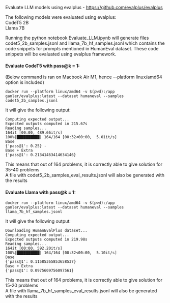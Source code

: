 Evaluate LLM models using evalplus - https://github.com/evalplus/evalplus

The following models were evaluated using evalplus: \
CodeT5 2B \
Llama 7B 

Running the python notebook Evaluate_LLM.ipynb will generate files codet5_2b_samples.jsonl and llama_7b_hf_samples.jsonl which contains the code snippets for prompts mentioned in HumanEval dataset. These code snippets will be evaluated using evalplus framework. 

#### Evaluate CodeT5 with pass@k = 1: 
(Below command is ran on Macbook Air M1, hence --platform linux/amd64 option is included)
```
docker run --platform linux/amd64 -v $(pwd):/app ganler/evalplus:latest --dataset humaneval --samples codet5_2b_samples.jsonl
```
It will give the following output: 
```
Computing expected output...
Expected outputs computed in 215.67s
Reading samples...
164it [00:00, 489.66it/s]
100%|██████████| 164/164 [00:32<00:00,  5.01it/s]
Base
{'pass@1': 0.25} - 
Base + Extra
{'pass@1': 0.21341463414634146}
```
This means that out of 164 problems, it is correctly able to give solution for 35-40 problems\
A file with codet5_2b_samples_eval_results.jsonl will also be generated with the results 

#### Evaluate Llama with pass@k = 1:
```
docker run --platform linux/amd64 -v $(pwd):/app ganler/evalplus:latest --dataset humaneval --samples llama_7b_hf_samples.jsonl
```
It will give the following output: 
```
Downloading HumanEvalPlus dataset...
Computing expected output...
Expected outputs computed in 219.98s
Reading samples...
164it [00:00, 592.20it/s]
100%|██████████| 164/164 [00:32<00:00,  5.10it/s]
Base
{'pass@1': 0.11585365853658537}
Base + Extra
{'pass@1': 0.0975609756097561}
```
This means that out of 164 problems, it is correctly able to  give solution for 15-20 problems\
A file with llama_7b_hf_samples_eval_results.jsonl will also be generated with the results 

